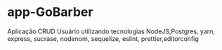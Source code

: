# app-GoBarber
Aplicação CRUD Usuário utilizando tecnologias NodeJS,Postgres, yarn, express, sucrase, nodenom, sequelize, eslint, prettier,editorconfig
